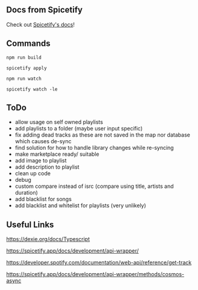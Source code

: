## Docs from Spicetify

Check out [Spicetify's docs](https://spicetify.app/docs/development/spicetify-creator/the-basics)!

## Commands

``npm run build``

``spicetify apply``

``npm run watch``

``spicetify watch -le``

## ToDo

- allow usage on self owned playlists
- add playlists to a folder (maybe user input specific)
- fix adding dead tracks as these are not saved in the map nor database which causes de-sync
- find solution for how to handle library changes while re-syncing
- make marketplace ready/ suitable
- add image to playlist
- add description to playlist
- clean up code
- debug
- custom compare instead of isrc (compare using title, artists and duration)
- add blacklist for songs
- add blacklist and whitelist for playlists (very unlikely)

## Useful Links

https://dexie.org/docs/Typescript

https://spicetify.app/docs/development/api-wrapper/

https://developer.spotify.com/documentation/web-api/reference/get-track

https://spicetify.app/docs/development/api-wrapper/methods/cosmos-async
